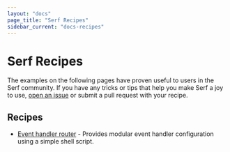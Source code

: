 ```yaml
---
layout: "docs"
page_title: "Serf Recipes"
sidebar_current: "docs-recipes"
---
```


# Serf Recipes

The examples on the following pages have proven useful to users in the Serf
community. If you have any tricks or tips that help you make Serf a joy to use,
[open an issue](https://github.com/hashicorp/serf/issues/new) or submit a pull
request with your recipe.

## Recipes

* [Event handler router](/docs/recipes/event-handler-router.html) -
  Provides modular event handler configuration using a simple shell script.
